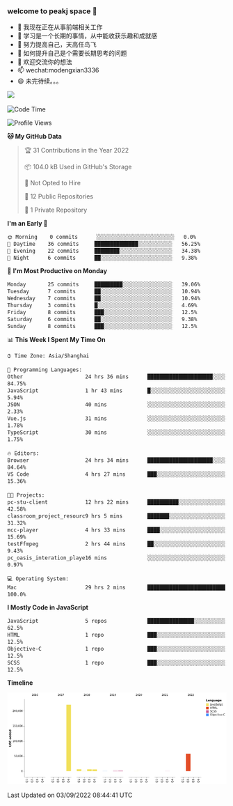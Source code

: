 ### welcome to peakj space 👋



- 🔭 我现在正在从事前端相关工作
- 🌱 学习是一个长期的事情，从中能收获乐趣和成就感
- 👯 努力提高自己，天高任鸟飞
- 🤔 如何提升自己是个需要长期思考的问题
- 💬 欢迎交流你的想法
- 📫 wechat:modengxian3336
- 😄 未完待续。。。

![](https://s2.ax1x.com/2019/06/28/ZKxc4J.jpg)

<!--START_SECTION:waka-->
![Code Time](http://img.shields.io/badge/Code%20Time-1%2C643%20hrs%2028%20mins-blue)

![Profile Views](http://img.shields.io/badge/Profile%20Views-0-blue)

**🐱 My GitHub Data** 

> 🏆 31 Contributions in the Year 2022
 > 
> 📦 104.0 kB Used in GitHub's Storage 
 > 
> 🚫 Not Opted to Hire
 > 
> 📜 12 Public Repositories 
 > 
> 🔑 1 Private Repository 
 > 
**I'm an Early 🐤** 

```text
🌞 Morning    0 commits      ░░░░░░░░░░░░░░░░░░░░░░░░░   0.0% 
🌆 Daytime    36 commits     ██████████████░░░░░░░░░░░   56.25% 
🌃 Evening    22 commits     ████████░░░░░░░░░░░░░░░░░   34.38% 
🌙 Night      6 commits      ██░░░░░░░░░░░░░░░░░░░░░░░   9.38%

```
📅 **I'm Most Productive on Monday** 

```text
Monday       25 commits     █████████░░░░░░░░░░░░░░░░   39.06% 
Tuesday      7 commits      ██░░░░░░░░░░░░░░░░░░░░░░░   10.94% 
Wednesday    7 commits      ██░░░░░░░░░░░░░░░░░░░░░░░   10.94% 
Thursday     3 commits      █░░░░░░░░░░░░░░░░░░░░░░░░   4.69% 
Friday       8 commits      ███░░░░░░░░░░░░░░░░░░░░░░   12.5% 
Saturday     6 commits      ██░░░░░░░░░░░░░░░░░░░░░░░   9.38% 
Sunday       8 commits      ███░░░░░░░░░░░░░░░░░░░░░░   12.5%

```


📊 **This Week I Spent My Time On** 

```text
⌚︎ Time Zone: Asia/Shanghai

💬 Programming Languages: 
Other                    24 hrs 36 mins      █████████████████████░░░░   84.75% 
JavaScript               1 hr 43 mins        █░░░░░░░░░░░░░░░░░░░░░░░░   5.94% 
JSON                     40 mins             ░░░░░░░░░░░░░░░░░░░░░░░░░   2.33% 
Vue.js                   31 mins             ░░░░░░░░░░░░░░░░░░░░░░░░░   1.78% 
TypeScript               30 mins             ░░░░░░░░░░░░░░░░░░░░░░░░░   1.75%

🔥 Editors: 
Browser                  24 hrs 34 mins      █████████████████████░░░░   84.64% 
VS Code                  4 hrs 27 mins       ███░░░░░░░░░░░░░░░░░░░░░░   15.36%

🐱‍💻 Projects: 
pc-stu-client            12 hrs 22 mins      ██████████░░░░░░░░░░░░░░░   42.58% 
classroom_project_resourc9 hrs 5 mins        ███████░░░░░░░░░░░░░░░░░░   31.32% 
mcc-player               4 hrs 33 mins       ████░░░░░░░░░░░░░░░░░░░░░   15.69% 
testFfmpeg               2 hrs 44 mins       ██░░░░░░░░░░░░░░░░░░░░░░░   9.43% 
pc_oasis_interation_playe16 mins             ░░░░░░░░░░░░░░░░░░░░░░░░░   0.97%

💻 Operating System: 
Mac                      29 hrs 2 mins       █████████████████████████   100.0%

```

**I Mostly Code in JavaScript** 

```text
JavaScript               5 repos             ███████████████░░░░░░░░░░   62.5% 
HTML                     1 repo              ███░░░░░░░░░░░░░░░░░░░░░░   12.5% 
Objective-C              1 repo              ███░░░░░░░░░░░░░░░░░░░░░░   12.5% 
SCSS                     1 repo              ███░░░░░░░░░░░░░░░░░░░░░░   12.5%

```


**Timeline**

![Chart not found](https://raw.githubusercontent.com/PeakJ/PeakJ/master/charts/bar_graph.png) 


 Last Updated on 03/09/2022 08:44:41 UTC
<!--END_SECTION:waka-->

